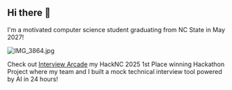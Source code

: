 ## Hi there 👋
I'm a motivated computer science student graduating from NC State in May 2027! 

![IMG_3864.jpg]()

Check out [Interview Arcade](https://github.com/coopersizemore/InterviewArcade) my HackNC 2025 1st Place winning Hackathon Project where my team and I built a mock technical interview tool powered by AI in 24 hours!


<!--
**coopersizemore/coopersizemore** is a ✨ _special_ ✨ repository because its `README.md` (this file) appears on your GitHub profile.

Here are some ideas to get you started:

- 🔭 I’m currently working on ...
- 🌱 I’m currently learning ...
- 👯 I’m looking to collaborate on ...
- 🤔 I’m looking for help with ...
- 💬 Ask me about ...
- 📫 How to reach me: ...
- 😄 Pronouns: ...
- ⚡ Fun fact: ...
-->
